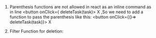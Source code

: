 1. Parenthesis functions are not allowed in react as an inline command as
   in line  <button onClick={ deleteTask(task)> X </button>
   ,So we need to add a function to pass the parenthesis like this:
    <button onClick={()=> deleteTask(task)}> X </button>

2. Filter Function for deletion:     